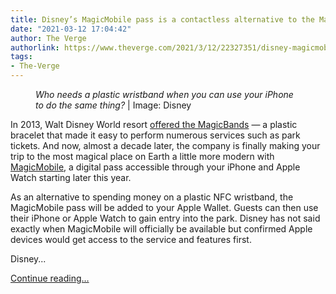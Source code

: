 ```yaml
---
title: Disney’s MagicMobile pass is a contactless alternative to the MagicBand
date: "2021-03-12 17:04:42"
author: The Verge
authorlink: https://www.theverge.com/2021/3/12/22327351/disney-magicmobile-pass-announced-iphone-apple-watch
tags:
- The-Verge
---
```

<figure>
      <img alt="" src="https://cdn.vox-cdn.com/thumbor/y1VJ52mPW28fRWK4rlYXvVyv3wM=/48x0:576x352/1310x873/cdn.vox-cdn.com/uploads/chorus_image/image/68956214/mmo012394820394820394823fi_624x352.0.jpg" />
        <figcaption><em>Who needs a plastic wristband when you can use your iPhone to do the same thing?</em> | Image: Disney</figcaption>
    </figure>

  <p id="gC1KwZ">In 2013, Walt Disney World resort <a href="https://www.theverge.com/2013/1/7/3845622/disney-world-magicbands-mymagic-data-gathering">offered the MagicBands</a> — a plastic bracelet that made it easy to perform numerous services such as park tickets. And now, almost a decade later, the company is finally making your trip to the most magical place on Earth a little more modern with <a href="https://disneyparks.disney.go.com/blog/2021/03/coming-soon-disney-magicmobile-service-a-convenient-new-way-to-experience-walt-disney-world-resort/">MagicMobile</a>, a digital pass accessible through your iPhone and Apple Watch starting later this year. </p>
<p id="m6nlTg">As an alternative to spending money on a plastic NFC wristband, the MagicMobile pass will be added to your Apple Wallet. Guests can then use their iPhone or Apple Watch to gain entry into the park. Disney has not said exactly when MagicMobile will officially be available but confirmed Apple devices would get access to the service and features first. </p>
<p id="EwX3sz">Disney...</p>
  <p>
    <a href="https://www.theverge.com/2021/3/12/22327351/disney-magicmobile-pass-announced-iphone-apple-watch">Continue reading&hellip;</a>
  </p>